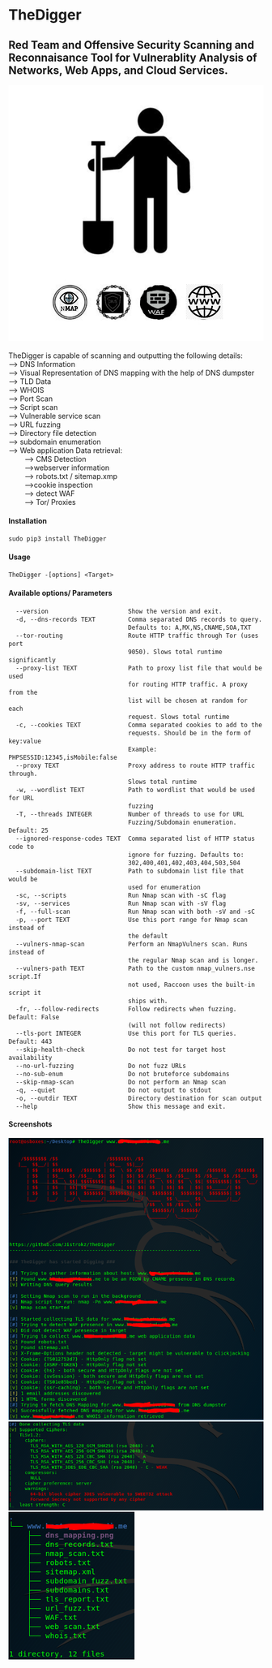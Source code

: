 # TheDigger
<h2>
Red Team and Offensive Security Scanning and Reconnaisance Tool for Vulnerablity Analysis of Networks, Web Apps, and Cloud Services.
</h2>
<img src="logo_Insight.PNG" alt="TheDigger Logo">
 <br><br>                                               
TheDigger is capable of scanning and outputting the following details:
<br>
--> DNS Information <br>
--> Visual Representation of DNS mapping with the help of DNS dumpster<br>
--> TLD Data <br>
--> WHOIS <br>
--> Port Scan <br>
--> Script scan <br>
--> Vulnerable service scan <br>
--> URL fuzzing <br>
--> Directory file detection <br>
--> subdomain enumeration <br>
--> Web application Data retrieval: <br>
&nbsp&nbsp&nbsp&nbsp&nbsp&nbsp&nbsp&nbsp--> CMS Detection <br>
&nbsp&nbsp&nbsp&nbsp&nbsp&nbsp&nbsp&nbsp-->webserver information <br>
&nbsp&nbsp&nbsp&nbsp&nbsp&nbsp&nbsp&nbsp--> robots.txt / sitemap.xmp <br>
&nbsp&nbsp&nbsp&nbsp&nbsp&nbsp&nbsp&nbsp-->cookie inspection <br>
&nbsp&nbsp&nbsp&nbsp&nbsp&nbsp&nbsp&nbsp--> detect WAF <br>
&nbsp&nbsp&nbsp&nbsp&nbsp&nbsp&nbsp&nbsp--> Tor/ Proxies <br>

<h4>Installation</h4>

``` 
sudo pip3 install TheDigger 
```

<h4> Usage </h4>

``` 
TheDigger -[options] <Target> 
```

<h4> Available options/ Parameters </h4>

``` Options:
  --version                      Show the version and exit.
  -d, --dns-records TEXT         Comma separated DNS records to query.
                                 Defaults to: A,MX,NS,CNAME,SOA,TXT
  --tor-routing                  Route HTTP traffic through Tor (uses port
                                 9050). Slows total runtime significantly
  --proxy-list TEXT              Path to proxy list file that would be used
                                 for routing HTTP traffic. A proxy from the
                                 list will be chosen at random for each
                                 request. Slows total runtime
  -c, --cookies TEXT             Comma separated cookies to add to the
                                 requests. Should be in the form of key:value
                                 Example: PHPSESSID:12345,isMobile:false
  --proxy TEXT                   Proxy address to route HTTP traffic through.
                                 Slows total runtime
  -w, --wordlist TEXT            Path to wordlist that would be used for URL
                                 fuzzing
  -T, --threads INTEGER          Number of threads to use for URL
                                 Fuzzing/Subdomain enumeration. Default: 25
  --ignored-response-codes TEXT  Comma separated list of HTTP status code to
                                 ignore for fuzzing. Defaults to:
                                 302,400,401,402,403,404,503,504
  --subdomain-list TEXT          Path to subdomain list file that would be
                                 used for enumeration
  -sc, --scripts                 Run Nmap scan with -sC flag
  -sv, --services                Run Nmap scan with -sV flag
  -f, --full-scan                Run Nmap scan with both -sV and -sC
  -p, --port TEXT                Use this port range for Nmap scan instead of
                                 the default
  --vulners-nmap-scan            Perform an NmapVulners scan. Runs instead of
                                 the regular Nmap scan and is longer.
  --vulners-path TEXT            Path to the custom nmap_vulners.nse script.If
                                 not used, Raccoon uses the built-in script it
                                 ships with.
  -fr, --follow-redirects        Follow redirects when fuzzing. Default: False
                                 (will not follow redirects)
  --tls-port INTEGER             Use this port for TLS queries. Default: 443
  --skip-health-check            Do not test for target host availability
  --no-url-fuzzing               Do not fuzz URLs
  --no-sub-enum                  Do not bruteforce subdomains
  --skip-nmap-scan               Do not perform an Nmap scan
  -q, --quiet                    Do not output to stdout
  -o, --outdir TEXT              Directory destination for scan output
  --help                         Show this message and exit.
  ```

  <h4>Screenshots </h4>

  <img src="SC_1.png" alt="Screenshot"> <br>
  <img src="SC_2.PNG" alt="Screenshot">
  <img src="FileStructure.PNG" alt="TheDigger File Structure">
  



        